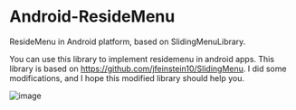 Android-ResideMenu
==================

ResideMenu in Android platform, based on SlidingMenuLibrary.

You can use this library to implement residemenu in android apps.
This library is based on https://github.com/jfeinstein10/SlidingMenu.
I did some modifications, and I hope this modified library should help you.

![image](http://img.blog.csdn.net/20140902225149282?watermark/2/text/aHR0cDovL2Jsb2cuY3Nkbi5uZXQvbWFub2Vs/font/5a6L5L2T/fontsize/400/fill/I0JBQkFCMA==/dissolve/70/gravity/SouthEast)
